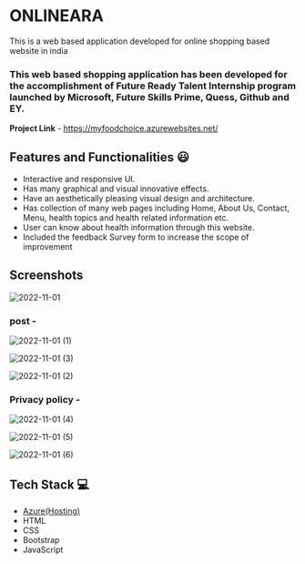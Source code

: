 # ONLINEARA

This is a web based application developed for online shopping  based website in india

### This web based shopping application has been developed for the accomplishment of Future Ready Talent Internship program launched by Microsoft, Future Skills Prime, Quess, Github and EY.


**Project Link** - https://myfoodchoice.azurewebsites.net/


## Features and Functionalities 😃

- Interactive and responsive UI.
- Has many graphical and visual innovative effects.
- Have an aesthetically pleasing visual design and architecture.
- Has collection of many web pages including Home, About Us, Contact, Menu, health topics and health related information etc.
- User can know about health information through this website.
- Included the feedback Survey form to increase the scope of improvement 

## Screenshots

 
![2022-11-01](https://user-images.githubusercontent.com/113053189/199258406-58a74bee-9585-4e31-9e3a-ab2f0df57fce.png)


   

### post -

![2022-11-01 (1)](https://user-images.githubusercontent.com/113053189/199258747-6cc5942a-5019-47fe-8dd1-1505a80eb388.png)


![2022-11-01 (3)](https://user-images.githubusercontent.com/113053189/199258780-03cf80dd-76bb-4b85-bac3-8d2bb9967673.png)

![2022-11-01 (2)](https://user-images.githubusercontent.com/113053189/199258829-79882bd5-2e80-46f1-9fd4-81dd438a9d8f.png)

### Privacy policy -

![2022-11-01 (4)](https://user-images.githubusercontent.com/113053189/199259427-c89e3e2d-6c37-44be-9d41-928eec2d9cce.png)

![2022-11-01 (5)](https://user-images.githubusercontent.com/113053189/199259493-01d6e785-b544-41ab-a031-fe7be4b0076f.png)

![2022-11-01 (6)](https://user-images.githubusercontent.com/113053189/199259569-1ab05617-7968-4a93-bfbc-7d16b0df8f7d.png)


## Tech Stack 💻

- [Azure(Hosting)](https://azure.microsoft.com/en-in/features/azure-portal/)
- HTML
- CSS
- Bootstrap
- JavaScript
